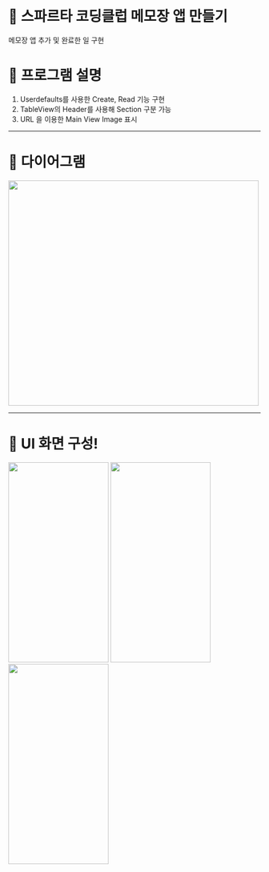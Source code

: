 # 🍎 스파르타 코딩클럽 메모장 앱 만들기
메모장 앱 추가 및 완료한 일 구현

# 🍐 프로그램 설명
1. Userdefaults를 사용한 Create, Read 기능 구현
2. TableView의 Header를 사용해 Section 구분 가능
3. URL 을 이용한 Main View Image 표시

---
# 🍏 다이어그램
<img src="https://github.com/KangJiHun1028/ToDoList-2-/assets/136081642/a3cae791-6412-4353-ac79-3639785f7d38" width="500" height="450"/>

---

# 🍊 UI 화면 구성!

<img src="https://github.com/KangJiHun1028/ToDoList-2-/assets/136081642/2cee1365-5717-4f0b-9fee-3ca0ad33ce3d" width="200" height="400"/>
<img src="https://github.com/KangJiHun1028/ToDoList-2-/assets/136081642/f696b2b3-ea03-45a5-8340-636060f2b413" width="200" height="400"/>
<img src="https://github.com/KangJiHun1028/ToDoList-2-/assets/136081642/68dc19f2-958c-40b6-80c2-959ec140e47b" width="200" height="400"/>



